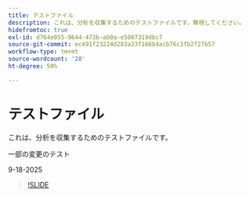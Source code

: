 ```yaml
---
title: テストファイル
description: これは、分析を収集するためのテストファイルです。無視してください。
hidefromtoc: true
exl-id: d764e055-9644-473b-ab0a-e5007319dbc7
source-git-commit: ec491f23224d283a33f166b4acb76c3fb2f27b57
workflow-type: tm+mt
source-wordcount: '28'
ht-degree: 50%

---
```


# テストファイル

これは、分析を収集するためのテストファイルです。

一部の変更のテスト

9-18-2025

>[!SLIDE](analyze-project)
